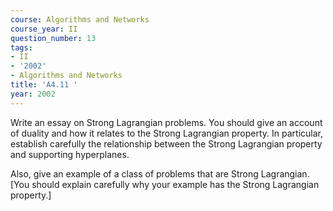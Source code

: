 ```yaml
---
course: Algorithms and Networks
course_year: II
question_number: 13
tags:
- II
- '2002'
- Algorithms and Networks
title: 'A4.11 '
year: 2002
---
```



Write an essay on Strong Lagrangian problems. You should give an account of duality and how it relates to the Strong Lagrangian property. In particular, establish carefully the relationship between the Strong Lagrangian property and supporting hyperplanes.

Also, give an example of a class of problems that are Strong Lagrangian. [You should explain carefully why your example has the Strong Lagrangian property.]